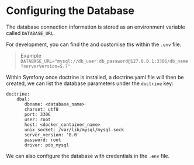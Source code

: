# Configuring the Database

The database connection information is stored as an environment
variable called `DATABASE_URL`.

For development, you can find the and customise ths within the `.env` file.

>
> Example
> `DATABASE_URL="mysql://db_user:db_password@127.0.0.1:3306/db_name?serverVersion=5.7"`

Within Symfony once doctrine is installed, a doctrine.yaml file will then be created, we can list the database parameters under the `doctrine` key:

```
doctrine:
    dbal:
       dbname: <database_name>
       charset: utf8
       port: 3306
       user: root
       host: <docker_container_name>
       unix_socket: /var/lib/mysql/mysql.sock
       server_version: '8.0'
       password: root
       driver: pdo_mysql
```

We can also configure the database with credentials in the `.env` file.



